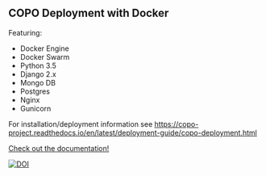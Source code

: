## COPO Deployment with Docker

Featuring:

- Docker Engine
- Docker Swarm
- Python 3.5
- Django 2.x
- Mongo DB
- Postgres
- Nginx
- Gunicorn


For installation/deployment information see https://copo-project.readthedocs.io/en/latest/deployment-guide/copo-deployment.html

[Check out the documentation!](http://copo-project.readthedocs.io/en/latest/)




[![DOI](https://zenodo.org/badge/31064842.svg)](https://zenodo.org/badge/latestdoi/31064842)

